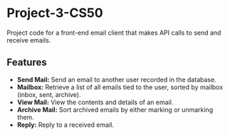 # Project-3-CS50
Project code for a front-end email client that makes API calls to send and receive emails.

## Features
- **Send Mail:** Send an email to another user recorded in the database.
- **Mailbox:** Retrieve a list of all emails tied to the user, sorted by mailbox (inbox, sent, archive).
- **View Mail:** View the contents and details of an email.
- **Archive Mail:** Sort archived emails by either marking or unmarking them.
- **Reply:** Reply to a received email.
